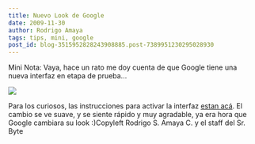 ```yaml
---
title: Nuevo Look de Google
date: 2009-11-30
author: Rodrigo Amaya
tags: tips, mini, google
post_id: blog-3515952828243908885.post-7389951230295028930
---
```


Mini
      Nota:
Vaya, hace un rato me doy cuenta de que Google tiene
      una nueva interfaz en etapa de prueba...

[![](http://4.bp.blogspot.com/_ayvorITawE4/SxNGfZNhJ9I/AAAAAAAACPo/OhXgS1c50A8/s320/newGoogleSrByte.png)](http://4.bp.blogspot.com/_ayvorITawE4/SxNGfZNhJ9I/AAAAAAAACPo/OhXgS1c50A8/s1600/newGoogleSrByte.png)

Para los curiosos, las
      instrucciones para activar la interfaz [estan acá](http://gizmodo.com/5412801/how-to-try-the-new-google-search). El
      cambio se ve suave, y se siente rápido y muy agradable, ya era hora que Google cambiara su
      look :)Copyleft Rodrigo S. Amaya C. y el staff del Sr.
      Byte